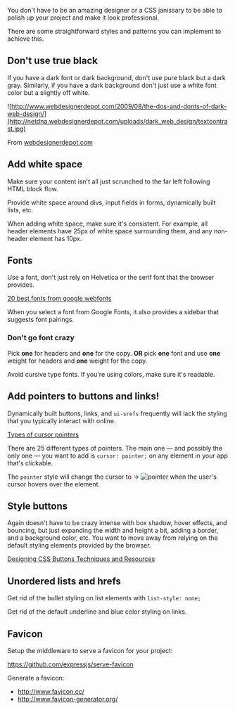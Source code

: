 You don't have to be an amazing designer or a CSS janissary to be able to polish up your project and make it look professional. 

There are some straightforward styles and patterns you can implement to achieve this.

## Don't use true black

If you have a dark font or dark background, don't use pure black but a dark gray. Similarly, if you have a dark background don't just use a white font color but a slightly off white.

![http://www.webdesignerdepot.com/2009/08/the-dos-and-donts-of-dark-web-design/](http://netdna.webdesignerdepot.com/uploads/dark_web_design/textcontrast.jpg)

From [webdesignerdepot.com](http://www.webdesignerdepot.com/2009/08/the-dos-and-donts-of-dark-web-design/)

## Add white space

Make sure your content isn't all just scrunched to the far left following HTML block flow. 

Provide white space around divs, input fields in forms, dynamically built lists, etc.

When adding white space, make sure it's consistent. For example, all header elements have 25px of white space surrounding them, and any non-header element has 10px. 


## Fonts

Use a font, don't just rely on Helvetica or the serif font that the browser provides. 

[20 best fonts from google webfonts](http://www.awwwards.com/20-best-web-fonts-from-google-web-fonts-and-font-face.html)

When you select a font from Google Fonts, it also provides a sidebar that suggests font pairings.

### Don't go font crazy

Pick **one** for headers and **one** for the copy. **OR** pick **one** font and use **one** weight for headers and **one** weight for the copy.

Avoid cursive type fonts. If you're using colors, make sure it's readable.

## Add pointers to buttons and links!

Dynamically built buttons, links, and `ui-srefs` frequently will lack the styling that you typically interact with online.

[Types of cursor pointers](https://css-tricks.com/almanac/properties/c/cursor/)

There are 25 different types of pointers. The main one — and possibly the only one — you want to add is `cursor: pointer;` on any element in your app that's clickable. 

The `pointer` style will change the cursor to -> ![pointer](https://www.kirupa.com/html5/images/pointer_cursor.png) when the user's cursor hovers over the element.

## Style buttons

Again doesn't have to be crazy intense with box shadow, hover effects, and bouncing, but just expanding the width and height a bit, adding a border, and a background color, etc. You want to move away from relying on the default styling elements provided by the browser.

[Designing CSS Buttons Techniques and Resources](https://www.smashingmagazine.com/2009/11/designing-css-buttons-techniques-and-resources/)

## Unordered lists and hrefs

Get rid of the bullet styling on list elements with `list-style: none;`

Get rid of the default underline and blue color styling on links. 

## Favicon

Setup the middleware to serve a favicon for your project:

https://github.com/expressjs/serve-favicon

Generate a favicon:
- http://www.favicon.cc/
- http://www.favicon-generator.org/